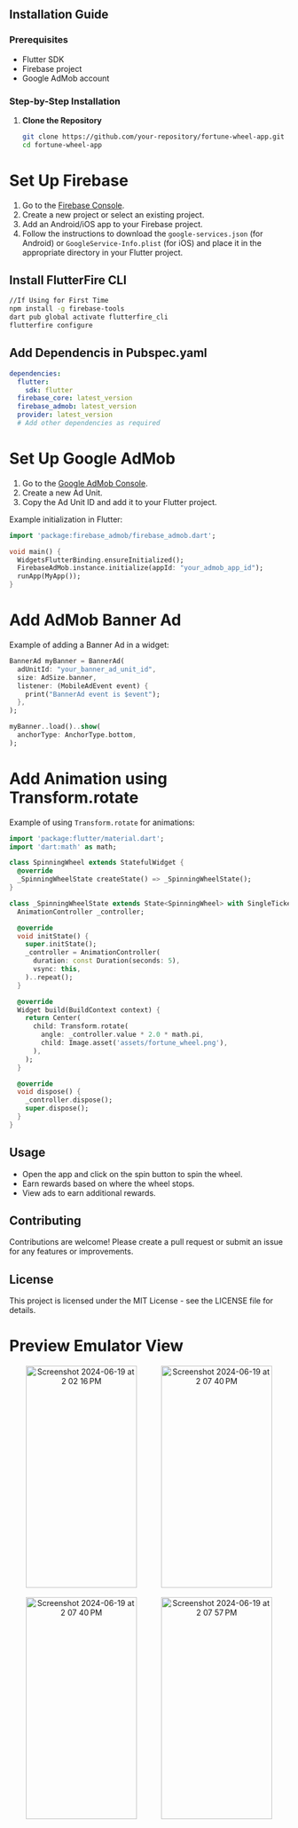 ## Installation Guide

### Prerequisites

- Flutter SDK
- Firebase project
- Google AdMob account

### Step-by-Step Installation

1. **Clone the Repository**
   ```bash
   git clone https://github.com/your-repository/fortune-wheel-app.git
   cd fortune-wheel-app
   
# Set Up Firebase

1. Go to the [Firebase Console](https://console.firebase.google.com/).
2. Create a new project or select an existing project.
3. Add an Android/iOS app to your Firebase project.
4. Follow the instructions to download the `google-services.json` (for Android) or `GoogleService-Info.plist` (for iOS) and place it in the appropriate directory in your Flutter project.

## Install FlutterFire CLI

```bash
//If Using for First Time
npm install -g firebase-tools
dart pub global activate flutterfire_cli
flutterfire configure
```
## Add Dependencis in Pubspec.yaml
```yaml
dependencies:
  flutter:
    sdk: flutter
  firebase_core: latest_version
  firebase_admob: latest_version
  provider: latest_version
  # Add other dependencies as required
```
# Set Up Google AdMob

1. Go to the [Google AdMob Console](https://apps.admob.com/).
2. Create a new Ad Unit.
3. Copy the Ad Unit ID and add it to your Flutter project.

Example initialization in Flutter:

```dart
import 'package:firebase_admob/firebase_admob.dart';

void main() {
  WidgetsFlutterBinding.ensureInitialized();
  FirebaseAdMob.instance.initialize(appId: "your_admob_app_id");
  runApp(MyApp());
}
```
# Add AdMob Banner Ad

Example of adding a Banner Ad in a widget:

```dart
BannerAd myBanner = BannerAd(
  adUnitId: "your_banner_ad_unit_id",
  size: AdSize.banner,
  listener: (MobileAdEvent event) {
    print("BannerAd event is $event");
  },
);

myBanner..load()..show(
  anchorType: AnchorType.bottom,
);
```
# Add Animation using Transform.rotate

Example of using `Transform.rotate` for animations:

```dart
import 'package:flutter/material.dart';
import 'dart:math' as math;

class SpinningWheel extends StatefulWidget {
  @override
  _SpinningWheelState createState() => _SpinningWheelState();
}

class _SpinningWheelState extends State<SpinningWheel> with SingleTickerProviderStateMixin {
  AnimationController _controller;

  @override
  void initState() {
    super.initState();
    _controller = AnimationController(
      duration: const Duration(seconds: 5),
      vsync: this,
    )..repeat();
  }

  @override
  Widget build(BuildContext context) {
    return Center(
      child: Transform.rotate(
        angle: _controller.value * 2.0 * math.pi,
        child: Image.asset('assets/fortune_wheel.png'),
      ),
    );
  }

  @override
  void dispose() {
    _controller.dispose();
    super.dispose();
  }
}
```
## Usage

- Open the app and click on the spin button to spin the wheel.
- Earn rewards based on where the wheel stops.
- View ads to earn additional rewards.

## Contributing

Contributions are welcome! Please create a pull request or submit an issue for any features or improvements.

## License

This project is licensed under the MIT License - see the LICENSE file for details.

# Preview Emulator View

<p align="center">
  <img width="200" height="400" alt="Screenshot 2024-06-19 at 2 02 16 PM" src="https://github.com/srijanC2306/Google-Ads--Animation-in-Flutter-Firebase/assets/51461624/70498957-0eab-4d22-b114-dd51a4714725" style="margin-right: 20px;">
  <img width="200" height="400" alt="Screenshot 2024-06-19 at 2 07 40 PM" src="https://github.com/srijanC2306/Google-Ads--Animation-in-Flutter-Firebase/assets/51461624/22878403-e4b4-4267-bd4e-638fd7988c60" style="margin-left: 20px;">
</p>
<p align="center">
  <img width="200" height="400" alt="Screenshot 2024-06-19 at 2 07 40 PM" src="https://github.com/srijanC2306/Google-Ads--Animation-in-Flutter-Firebase/assets/51461624/83c63f92-4118-4898-b43d-f8ee73b596f4" style="margin-right: 20px;">
  <img width="200" height="400" alt="Screenshot 2024-06-19 at 2 07 57 PM" src="https://github.com/srijanC2306/Google-Ads--Animation-in-Flutter-Firebase/assets/51461624/3d7cc28c-f7c3-4a67-b844-8d36fddd0f6f" style="margin-left: 20px;">
</p>















